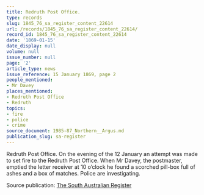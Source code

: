 ```yaml
---
title: Redruth Post Office.
type: records
slug: 1845_76_sa_register_content_22614
url: /records/1845_76_sa_register_content_22614/
record_id: 1845_76_sa_register_content_22614
date: '1869-01-15'
date_display: null
volume: null
issue_number: null
page: '2'
article_type: news
issue_reference: 15 January 1869, page 2
people_mentioned:
- Mr Davey
places_mentioned:
- Redruth Post Office
- Redruth
topics:
- fire
- police
- crime
source_document: 1985-87_Northern__Argus.md
publication_slug: sa-register
---
```


Redruth Post Office.  On the evening of the 12 January an attempt was made to set fire to the Redruth Post Office.  When Mr Davey, the postmaster, emptied the letter receiver at 10 o’clock he found a scorched pill-box full of ashes and a box of matches.  Police are investigating.

Source publication: [The South Australian Register](/publications/sa-register/)
